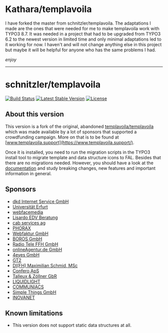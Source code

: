 # Kathara/templavoila
I have forked the master from schnitzler/templavoila. The adaptations I made are the ones that were needed for me to make templavoila work with TYPO3 8.7. It was needed in a project that had to be upgraded from TYPO3 6.2 to the newest version in limited time and only minimal adaptations led to it working for now. I haven't and will not change anything else in this project but maybe it will be helpful for anyone who has the same problems I had.

_enjoy_

---

# schnitzler/templavoila

[![Build Status](https://travis-ci.org/alexanderschnitzler/templavoila.svg?branch=master)](https://travis-ci.org/alexanderschnitzler/templavoila)
[![Latest Stable Version](https://poser.pugx.org/schnitzler/templavoila/v/stable)](https://packagist.org/packages/schnitzler/templavoila)
[![License](https://poser.pugx.org/schnitzler/templavoila/license)](https://packagist.org/packages/schnitzler/templavoila)

## About this version

This version is a fork of the original, abandoned [templavoila/templavoila](https://github.com/templavoila/templavoila) which was made available by a lot of sponsors that supported a crowdfunding campaign. More on that is to be found at [www.templavoila.support](https://www.templavoila.support/).

Once it is installed, you need to run the migration scripts in the TYPO3 install tool to migrate template and data structure icons to FAL. Besides that there are no migrations needed. However, you should have a look at the [documentation](http://docs.templavoila.support/Changelog/7.6/Index.html) and study breaking changes, new features and important information in general.

## Sponsors

- [dkd Internet Service GmbH](https://www.dkd.de/)
- [Universität Erfurt](https://www.uni-erfurt.de/)
- [webfacemedia](https://www.webfacemedia.de/)
- [Lisardo EDV Beratung	](http://www.typo3-lisardo.de/)
- [cab services ag](https://www.cabag.ch/)
- [PHORAX](https://phorax.com/)
- [Webfaktur GmbH](http://www.webfaktur.de/)
- [BOROS GmbH](https://www.boros.de/)
- [Radio Tele FFH GmbH](http://www.radioteleffh.de/)
- [onlineAgentur.de GmbH](http://www.onlineagentur.de/)
- [4eyes GmbH](https://www.4eyes.ch/)
- [GT2](http://gt2.fr/)
- [DI(FH) Maximilian Schmid, MSc](http://www.anorak.io/)
- [Confero ApS](https://www.confero.dk/)
- [Talleux & Zöllner GbR](http://www.talleux-zoellner.de/)
- [	LIQUIDLIGHT](https://www.liquidlight.co.uk/)
- [COMMUNIACS](http://www.communiacs.de/) 
- [Simple Things GmbH](https://www.simplethings.de/)
- [INOVANET](http://www.inovanet.de/)

## Known limitations

- This version does not support static data structures at all.
